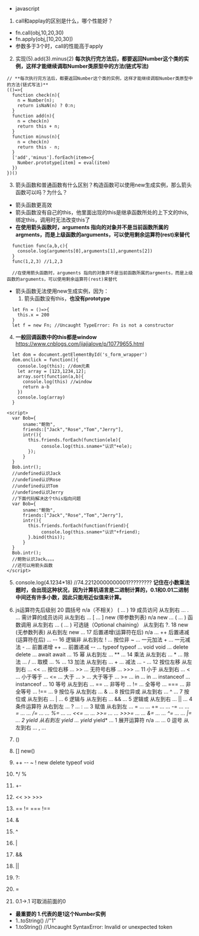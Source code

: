 * javascript
1. call和applay的区别是什么，哪个性能好？
  * fn.call(obj,10,20,30)
  * fn.apply(obj,[10,20,30])
  * 参数多于3个时，call的性能高于apply
2. 实现(5).add(3).minus(2)
  **每次执行完方法后，都要返回Number这个类的实例，这样才能继续调取Number类原型中的方法(链式写法)**
  ```
  // **每次执行完方法后，都要返回Number这个类的实例，这样才能继续调取Number类原型中的方法(链式写法)**
  (()=>{
    function check(n){
      n = Number(n);
      return isNaN(n) ? 0:n;
    }
    function add(n){
      n = check(n)
      return this + n;
    }
    function minus(n){
      n = check(n)
      return this - n;
    }
    ['add','minus'].forEach(item=>{
      Number.prototype[item] = eval(item)
    })
  })()

  ```
3. 箭头函数和普通函数有什么区别？构造函数可以使用new生成实例，那么箭头函数可以吗？为什么？
  * 箭头函数更高效
  * 箭头函数没有自己的this，他里面出现的this是继承函数所处的上下文的this,绑定this，调用时无法改变this了
  * **在使用箭头函数时，arguments 指向的对象并不是当前函数所属的argments，而是上级函数的arguments，可以使用剩余运算符(rest)来替代**

  ```
    function func(a,b,c){
      console.log(arguments[0],arguments[1],arguments[2]) 
    }
    func(1,2,3) //1,2,3

    //在使用箭头函数时，arguments 指向的对象并不是当前函数所属的argments，而是上级函数的arguments，可以使用剩余运算符(rest)来替代
  ```
  * 箭头函数无法使用new生成实例，因为：
    1. 箭头函数没有this，**也没有prototype**
  ```
    let Fn = ()=>{
      this.x = 200
    }
    let f = new Fn; //Uncaught TypeError: Fn is not a constructor
  ```
4. **一般回调函数中的this都是window**
  https://www.cnblogs.com/jiajialove/p/10779655.html
  ```
    let dom = document.getElementById('s_form_wrapper')
    dom.onclick = function(){
      console.log(this); //dom元素
      let array = [123,1234,12];
      array.sort(function(a,b){
        console.log(this) //window
        return a-b
      })
      console.log(array)
    }
  ```
  ```
  <script>
    var Bob={
        sname:"鲍勃",
        friends:["Jack","Rose","Tom","Jerry"],
        intr(){
          this.friends.forEach(function(ele){
               console.log(this.sname+"认识"+ele);
          });
        }
    }
    Bob.intr();
    //undefined认识Jack
    //undefined认识Rose
    //undefined认识Tom
    //undefined认识Jerry
    //下面代码解决这个this指向问题
    var Bob={
        sname:"鲍勃",
        friends:["Jack","Rose","Tom","Jerry"],
        intr(){
          this.friends.forEach(function(friend){
               console.log(this.sname+"认识"+friend);
          }.bind(this));
        }
    }
    Bob.intr();
    //鲍勃认识Jack。。。。
    //还可以用箭头函数
  </script>
  ```
5. console.log(4.1234*18) //74.22120000000001?????????
  **记住在小数乘法题时，会出现这种状况，因为计算机语言是二进制计算的，0.1和0.01二进制中间还有许多小数，因此只能用近似值来计算。**

6. js运算符先后级别
  20	圆括号	n/a（不相关）	( … )
  19	成员访问	从左到右	… . …
      需计算的成员访问	从左到右	… [ … ]
      new (带参数列表)	n/a	new … ( … )
      函数调用	从左到右	… ( … )
      可选链（Optional chaining）	从左到右	?.
  18	new (无参数列表)	从右到左	new …
  17	后置递增(运算符在后)	n/a
        … ++
      后置递减(运算符在后)	… --
      16	逻辑非	从右到左	! …
      按位非	~ …
      一元加法	+ …
      一元减法	- …
      前置递增	++ …
      前置递减	-- …
      typeof	typeof …
      void	void …
      delete	delete …
      await	await …
  15	幂	从右到左	… ** …
  14	乘法	从左到右
      … * …
      除法	… / …
      取模	… % …
  13	加法	从左到右
      … + …
      减法	… - …
  12	按位左移	从左到右	… << …
      按位右移	… >> …
      无符号右移	… >>> …
  11	小于	从左到右	… < …
      小于等于	… <= …
      大于	… > …
      大于等于	… >= …
      in	… in …
      instanceof	… instanceof …
  10	等号	从左到右
        … == …
      非等号	… != …
      全等号	… === …
      非全等号	… !== …
  9	按位与	从左到右	… & …
  8	按位异或	从左到右	… ^ …
  7	按位或	从左到右	… | …
  6	逻辑与	从左到右	… && …
  5	逻辑或	从左到右	… || …
  4	条件运算符	从右到左	… ? … : …
  3	赋值	从右到左	… = …
    … += …
    … -= …
    … *= …
    … /= …
    … %= …
    … <<= …
    … >>= …
    … >>>= …
    … &= …
    … ^= …
    … |= …
  2	yield	从右到左	yield …
    yield*	yield* …
  1	展开运算符	n/a	... …
  0	逗号	从左到右	… , …

  1.  ()
  2. [] new()
  2. ++ -- ~ ! new delete typeof void
  3. */ %
  4. +-
  5. << >> >>>
  6. == != === !==
  7. &
  8. ^
  9. |
  10. &&
  11. ||
  12. ?:
  13. =


7. 0.1->.1 可取消前面的0
  * **最重要的 1.代表的是1这个Number实例**
  * 1..toString() //"1"
  * 1.toString() //Uncaught SyntaxError: Invalid or unexpected token